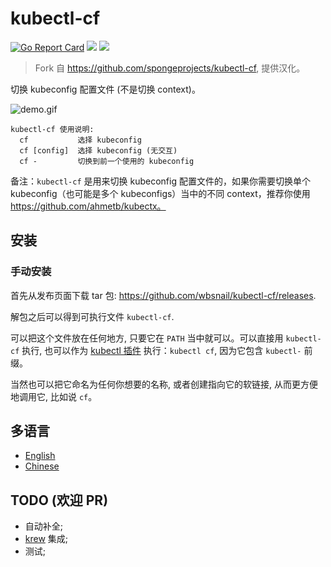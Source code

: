 # kubectl-cf

[![Go Report Card](https://goreportcard.com/badge/github.com/wbsnail/kubectl-cf)](https://goreportcard.com/report/github.com/wbsnail/kubectl-cf)
![](https://img.shields.io/github/license/wbsnail/kubectl-cf)
![](https://img.shields.io/github/v/release/wbsnail/kubectl-cf)

> Fork 自 https://github.com/spongeprojects/kubectl-cf, 提供汉化。

切换 kubeconfig 配置文件 (不是切换 context)。

![demo.gif](https://github.com/spongeprojects/kubectl-cf/blob/main/assets/demo.gif?raw=true)

```
kubectl-cf 使用说明:
  cf           选择 kubeconfig
  cf [config]  选择 kubeconfig (无交互)
  cf -         切换到前一个使用的 kubeconfig
```

备注：`kubectl-cf` 是用来切换 kubeconfig 配置文件的，如果你需要切换单个 kubeconfig（也可能是多个 kubeconfigs）当中的不同
context，推荐你使用 https://github.com/ahmetb/kubectx。

## 安装

### 手动安装

首先从发布页面下载 tar 包: https://github.com/wbsnail/kubectl-cf/releases.

解包之后可以得到可执行文件 `kubectl-cf`.

可以把这个文件放在任何地方, 只要它在 `PATH` 当中就可以。可以直接用 `kubectl-cf`
执行, 也可以作为 [kubectl 插件](https://kubernetes.io/docs/tasks/extend-kubectl/kubectl-plugins/) 执行：`kubectl cf`,
因为它包含 `kubectl-` 前缀。

当然也可以把它命名为任何你想要的名称, 或者创建指向它的软链接, 从而更方便地调用它, 比如说 `cf`。

## 多语言

- [English](https://github.com/spongeprojects/kubectl-cf)
- [Chinese](https://github.com/wbsnail/kubectl-cf)

## TODO (欢迎 PR)

- 自动补全;
- [krew](https://krew.sigs.k8s.io/) 集成;
- 测试;

